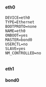 #### eth0
```
DEVICE=eth0
TYPE=Ethernet
BOOTPROTO=none
NAME=eth0
ONBOOT=yes
MASTER=bond0
USERCTL=no
SLAVE=yes
NM_CONTROLLED=no


```

#### eth1


#### bond0

```
```